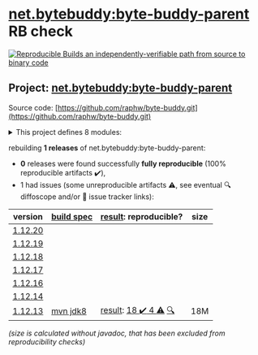 [net.bytebuddy:byte-buddy-parent](https://search.maven.org/artifact/net.bytebuddy/byte-buddy-parent/) RB check
=======

[![Reproducible Builds](https://reproducible-builds.org/images/logos/rb.svg) an independently-verifiable path from source to binary code](https://reproducible-builds.org/)

## Project: [net.bytebuddy:byte-buddy-parent](https://search.maven.org/artifact/net.bytebuddy/byte-buddy-parent/)

Source code: [https://github.com/raphw/byte-buddy.git](https://github.com/raphw/byte-buddy.git)

<details><summary>This project defines 8 modules:</summary>

* [net.bytebuddy:byte-buddy](https://search.maven.org/artifact/net.bytebuddy/byte-buddy/)
* [net.bytebuddy:byte-buddy-agent](https://search.maven.org/artifact/net.bytebuddy/byte-buddy-agent/)
* [net.bytebuddy:byte-buddy-android](https://search.maven.org/artifact/net.bytebuddy/byte-buddy-android/)
* [net.bytebuddy:byte-buddy-benchmark](https://search.maven.org/artifact/net.bytebuddy/byte-buddy-benchmark/)
* [net.bytebuddy:byte-buddy-dep](https://search.maven.org/artifact/net.bytebuddy/byte-buddy-dep/)
* [net.bytebuddy:byte-buddy-gradle-plugin](https://search.maven.org/artifact/net.bytebuddy/byte-buddy-gradle-plugin/)
* [net.bytebuddy:byte-buddy-maven-plugin](https://search.maven.org/artifact/net.bytebuddy/byte-buddy-maven-plugin/)
* [net.bytebuddy:byte-buddy-parent](https://search.maven.org/artifact/net.bytebuddy/byte-buddy-parent/)
</details>

rebuilding **1 releases** of net.bytebuddy:byte-buddy-parent:
- **0** releases were found successfully **fully reproducible** (100% reproducible artifacts :heavy_check_mark:),
- 1 had issues (some unreproducible artifacts :warning:, see eventual :mag: diffoscope and/or :memo: issue tracker links):

| version | [build spec](/BUILDSPEC.md) | [result](https://reproducible-builds.org/docs/jvm/): reproducible? | size |
| -- | --------- | ------ | -- |
| [1.12.20](https://search.maven.org/artifact/net.bytebuddy/byte-buddy-parent/1.12.20/pom) | | | |
| [1.12.19](https://search.maven.org/artifact/net.bytebuddy/byte-buddy-parent/1.12.19/pom) | | | |
| [1.12.18](https://search.maven.org/artifact/net.bytebuddy/byte-buddy-parent/1.12.18/pom) | | | |
| [1.12.17](https://search.maven.org/artifact/net.bytebuddy/byte-buddy-parent/1.12.17/pom) | | | |
| [1.12.16](https://search.maven.org/artifact/net.bytebuddy/byte-buddy-parent/1.12.16/pom) | | | |
| [1.12.14](https://search.maven.org/artifact/net.bytebuddy/byte-buddy-parent/1.12.14/pom) | | | |
| [1.12.13](https://search.maven.org/artifact/net.bytebuddy/byte-buddy-parent/1.12.13/pom) | [mvn jdk8](byte-buddy-1.12.13.buildspec) | [result](byte-buddy-parent-1.12.13.buildinfo): [18 :heavy_check_mark:  4 :warning:](byte-buddy-parent-1.12.13.buildcompare) [:mag:](byte-buddy-parent-1.12.13.diffoscope) | 18M |

<i>(size is calculated without javadoc, that has been excluded from reproducibility checks)</i>

